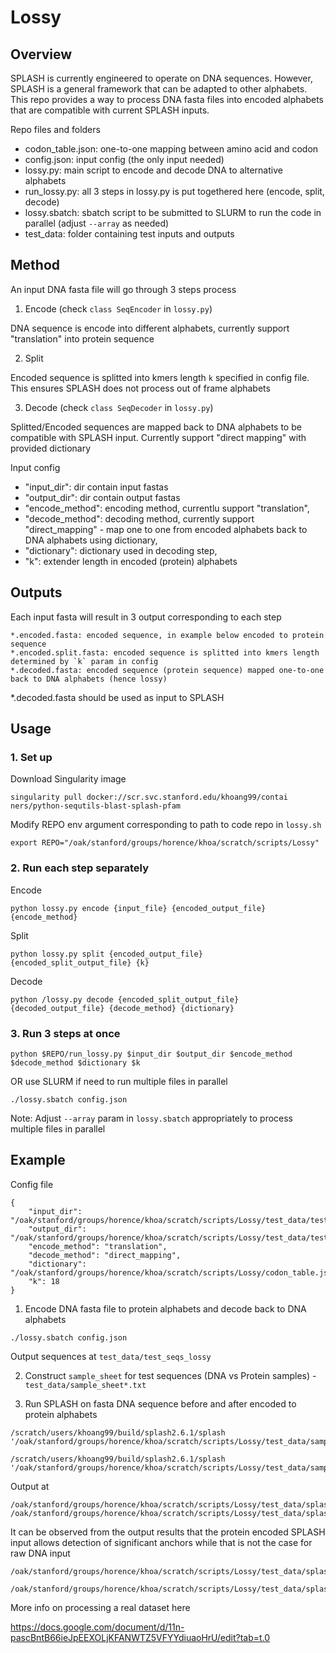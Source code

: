 # Lossy

## Overview 

SPLASH is currently engineered to operate on DNA sequences. However, SPLASH is a general framework that can be adapted to other alphabets. This repo provides a way to process DNA fasta files into encoded alphabets that are compatible with current SPLASH inputs. 

Repo files and folders

- codon_table.json: one-to-one mapping between amino acid and codon 
- config.json: input config (the only input needed)
- lossy.py: main script to encode and decode DNA to alternative alphabets
- run_lossy.py: all 3 steps in lossy.py is put togethered here (encode, split, decode)
- lossy.sbatch: sbatch script to be submitted to SLURM to run the code in parallel (adjust `--array` as needed)
- test_data: folder containing test inputs and outputs

## Method


An input DNA fasta file will go through 3 steps process

1. Encode (check `class SeqEncoder` in `lossy.py`)

DNA sequence is encode into different alphabets, currently support "translation" into protein sequence

2. Split 

Encoded sequence is splitted into kmers length `k` specified in config file. This ensures SPLASH does not process out of frame alphabets

3. Decode (check `class SeqDecoder` in `lossy.py`)

Splitted/Encoded sequences are mapped back to DNA alphabets to be compatible with SPLASH input. Currently support "direct mapping" with provided dictionary

Input config 

- "input_dir": dir contain input fastas
- "output_dir": dir contain output fastas
- "encode_method": encoding method, currentlu support  "translation",
- "decode_method": decoding method, currently support "direct_mapping" - map one to one from encoded alphabets back to DNA alphabets using dictionary,
- "dictionary": dictionary used in decoding step,
- "k": extender length in encoded (protein) alphabets


## Outputs

Each input fasta will result in 3 output corresponding to each step

```
*.encoded.fasta: encoded sequence, in example below encoded to protein sequence
*.encoded.split.fasta: encoded sequence is splitted into kmers length determined by `k` param in config
*.decoded.fasta: encoded sequence (protein sequence) mapped one-to-one back to DNA alphabets (hence lossy)

```

*.decoded.fasta should be used as input to SPLASH 

## Usage

### 1. Set up

Download Singularity image

```
singularity pull docker://scr.svc.stanford.edu/khoang99/contai
ners/python-sequtils-blast-splash-pfam
```

Modify REPO env argument corresponding to path to code repo in `lossy.sh`
```
export REPO="/oak/stanford/groups/horence/khoa/scratch/scripts/Lossy"
```

### 2. Run each step separately

Encode
```
python lossy.py encode {input_file} {encoded_output_file} {encode_method}
```

Split 
```
python lossy.py split {encoded_output_file} {encoded_split_output_file} {k}
```

Decode
```
python /lossy.py decode {encoded_split_output_file} {decoded_output_file} {decode_method} {dictionary}
```

### 3. Run 3 steps at once

```
python $REPO/run_lossy.py $input_dir $output_dir $encode_method $decode_method $dictionary $k
```

OR use SLURM if need to run multiple files in parallel

```
./lossy.sbatch config.json
```

Note: Adjust `--array` param in `lossy.sbatch` appropriately to process multiple files in parallel


## Example

Config  file 

```
{
    "input_dir": "/oak/stanford/groups/horence/khoa/scratch/scripts/Lossy/test_data/test_seqs",
    "output_dir": "/oak/stanford/groups/horence/khoa/scratch/scripts/Lossy/test_data/test_seqs_lossy",
    "encode_method": "translation",
    "decode_method": "direct_mapping",
    "dictionary": "/oak/stanford/groups/horence/khoa/scratch/scripts/Lossy/codon_table.json",
    "k": 18
}
```
1. Encode DNA fasta file to protein alphabets and decode back to DNA alphabets

```
./lossy.sbatch config.json
```

Output sequences at `test_data/test_seqs_lossy`

2. Construct `sample_sheet` for test sequences (DNA vs Protein samples) - `test_data/sample_sheet*.txt`

3. Run SPLASH on fasta DNA sequence before and after encoded to protein alphabets

```
/scratch/users/khoang99/build/splash2.6.1/splash '/oak/stanford/groups/horence/khoa/scratch/scripts/Lossy/test_data/sample_sheet_dna.txt'

/scratch/users/khoang99/build/splash2.6.1/splash '/oak/stanford/groups/horence/khoa/scratch/scripts/Lossy/test_data/sample_sheet_protein.txt'
```

Output at

```
/oak/stanford/groups/horence/khoa/scratch/scripts/Lossy/test_data/splash_out_dna
/oak/stanford/groups/horence/khoa/scratch/scripts/Lossy/test_data/splash_out_protein
```

It can be observed from the output results that the protein encoded SPLASH input allows detection of significant anchors while that is not the case for raw DNA input
```
/oak/stanford/groups/horence/khoa/scratch/scripts/Lossy/test_data/splash_out_dnaresult.after_correction.scores.top_effect_size_bin.tsv

/oak/stanford/groups/horence/khoa/scratch/scripts/Lossy/test_data/splash_out_protein/result.after_correction.scores.top_effect_size_bin.tsv
```

More info on processing a real dataset here

https://docs.google.com/document/d/11n-pascBntB66ieJpEEXOLjKFANWTZ5VFYYdiuaoHrU/edit?tab=t.0
